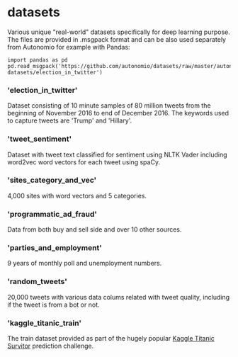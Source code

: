 # datasets
Various unique "real-world" datasets specifically for deep learning purpose. The files are provided in .msgpack format and can be also used separately from Autonomio for example with Pandas:

    import pandas as pd
    pd.read_msgpack('https://github.com/autonomio/datasets/raw/master/autonomio-datasets/election_in_twitter')

### 'election_in_twitter'
Dataset consisting of 10 minute samples of 80 million tweets from the beginning of November 2016 to end of December 2016. The keywords used to capture tweets are 'Trump' and 'Hillary'.

### 'tweet_sentiment'
Dataset with tweet text classified for sentiment using NLTK Vader including word2vec word vectors for each tweet using spaCy.

### 'sites_category_and_vec'
4,000 sites with word vectors and 5 categories.

### 'programmatic_ad_fraud'
Data from both buy and sell side and over 10 other sources.

### 'parties_and_employment'
9 years of monthly poll and unemployment numbers.

### 'random_tweets'        
20,000 tweets with various data colums related with tweet quality, including if the tweet is from a bot or not. 

### 'kaggle_titanic_train'
The train dataset provided as part of the hugely popular [Kaggle Titanic Survitor](https://www.kaggle.com/c/titanic/data) prediction challenge.
